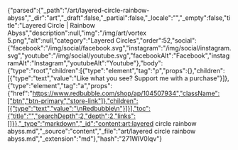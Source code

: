 {"parsed":{"_path":"/art/layered-circle-rainbow-abyss","_dir":"art","_draft":false,"_partial":false,"_locale":"","_empty":false,"title":"Layered Circle | Rainbow Abyss","description":null,"img":"/img/art/vortex 5.png","alt":null,"category":"Layered Circles","order":52,"social":{"facebook":"/img/social/facebook.svg","instagram":"/img/social/instagram.svg","youtube":"/img/social/youtube.svg","facebookAlt":"Facebook","instagramAlt":"Instagram","youtubeAlt":"Youtube"},"body":{"type":"root","children":[{"type":"element","tag":"p","props":{},"children":[{"type":"text","value":"Like what you see? Support me with a purchase"}]},{"type":"element","tag":"a","props":{"href":"https://www.redbubble.com/shop/ap/104507934","className":["btn","btn-primary","store-link"]},"children":[{"type":"text","value":"\nRedbubble\n"}]}],"toc":{"title":"","searchDepth":2,"depth":2,"links":[]}},"_type":"markdown","_id":"content:art:layered circle rainbow abyss.md","_source":"content","_file":"art/layered circle rainbow abyss.md","_extension":"md"},"hash":"271WIV0lqv"}